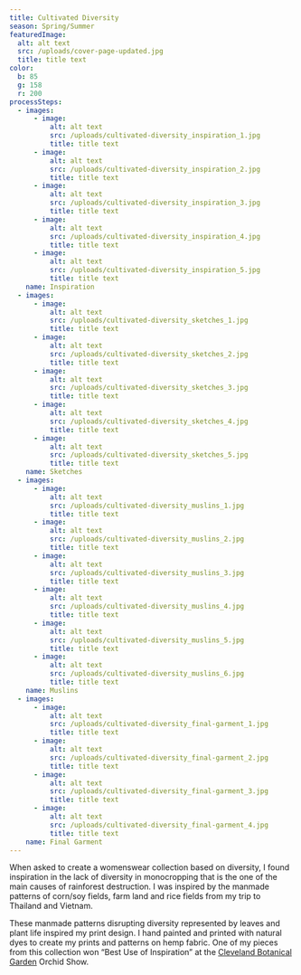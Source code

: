 ```yaml
---
title: Cultivated Diversity
season: Spring/Summer
featuredImage:
  alt: alt text
  src: /uploads/cover-page-updated.jpg
  title: title text
color:
  b: 85
  g: 158
  r: 200
processSteps:
  - images:
      - image:
          alt: alt text
          src: /uploads/cultivated-diversity_inspiration_1.jpg
          title: title text
      - image:
          alt: alt text
          src: /uploads/cultivated-diversity_inspiration_2.jpg
          title: title text
      - image:
          alt: alt text
          src: /uploads/cultivated-diversity_inspiration_3.jpg
          title: title text
      - image:
          alt: alt text
          src: /uploads/cultivated-diversity_inspiration_4.jpg
          title: title text
      - image:
          alt: alt text
          src: /uploads/cultivated-diversity_inspiration_5.jpg
          title: title text
    name: Inspiration
  - images:
      - image:
          alt: alt text
          src: /uploads/cultivated-diversity_sketches_1.jpg
          title: title text
      - image:
          alt: alt text
          src: /uploads/cultivated-diversity_sketches_2.jpg
          title: title text
      - image:
          alt: alt text
          src: /uploads/cultivated-diversity_sketches_3.jpg
          title: title text
      - image:
          alt: alt text
          src: /uploads/cultivated-diversity_sketches_4.jpg
          title: title text
      - image:
          alt: alt text
          src: /uploads/cultivated-diversity_sketches_5.jpg
          title: title text
    name: Sketches
  - images:
      - image:
          alt: alt text
          src: /uploads/cultivated-diversity_muslins_1.jpg
          title: title text
      - image:
          alt: alt text
          src: /uploads/cultivated-diversity_muslins_2.jpg
          title: title text
      - image:
          alt: alt text
          src: /uploads/cultivated-diversity_muslins_3.jpg
          title: title text
      - image:
          alt: alt text
          src: /uploads/cultivated-diversity_muslins_4.jpg
          title: title text
      - image:
          alt: alt text
          src: /uploads/cultivated-diversity_muslins_5.jpg
          title: title text
      - image:
          alt: alt text
          src: /uploads/cultivated-diversity_muslins_6.jpg
          title: title text
    name: Muslins
  - images:
      - image:
          alt: alt text
          src: /uploads/cultivated-diversity_final-garment_1.jpg
          title: title text
      - image:
          alt: alt text
          src: /uploads/cultivated-diversity_final-garment_2.jpg
          title: title text
      - image:
          alt: alt text
          src: /uploads/cultivated-diversity_final-garment_3.jpg
          title: title text
      - image:
          alt: alt text
          src: /uploads/cultivated-diversity_final-garment_4.jpg
          title: title text
    name: Final Garment
---
```

When asked to create a womenswear collection based on diversity, I found
 inspiration in the lack of diversity in monocropping that is the one of the main
 causes of rainforest destruction. I was inspired by the manmade patterns of
 corn/soy fields, farm land and rice fields from my trip to Thailand and Vietnam.

These manmade patterns disrupting diversity represented by leaves and plant life
 inspired my print design. I hand painted and printed with natural dyes to create
 my prints and patterns on hemp fabric. One of my pieces from this collection won
 “Best Use of Inspiration” at the [Cleveland Botanical Garden](https://cbgarden.org/orchid-mania/orchid-show/) Orchid Show.
